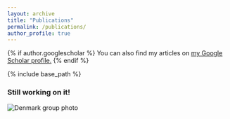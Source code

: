 ```yaml
---
layout: archive
title: "Publications"
permalink: /publications/
author_profile: true
---
```


{% if author.googlescholar %}
  You can also find my articles on <u><a href="{{author.googlescholar}}">my Google Scholar profile</a>.</u>
{% endif %}

{% include base_path %}

### Still working on it!

![Denmark group photo](https://i.imgur.com/KZe9UuU.jpg)


<!--  
{% for post in site.publications reversed %}
  {% include archive-single.html %}
{% endfor %}
-->